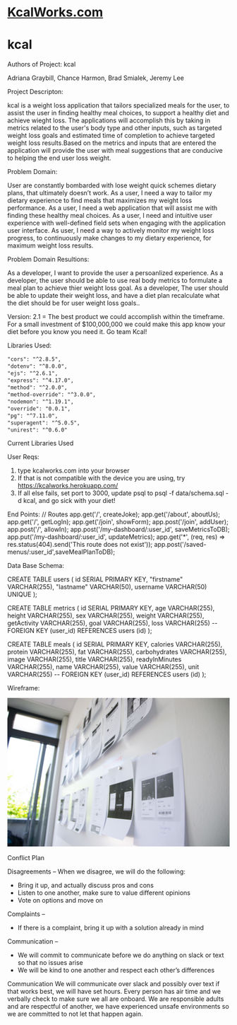 # [KcalWorks.com](http://kcalworks.com/)

# kcal

Authors of Project: kcal

Adriana Graybill, Chance Harmon, Brad Smialek, Jeremy Lee

Project Descripton: 

kcal is a weight loss application that tailors specialized meals for the user, to assist the user in finding healthy meal choices, to support a healthy diet and achieve wieght loss. The applications will accomplish this by taking in metrics related to the user's body type and other inputs, such as targeted weight loss goals and estimated time of completion to achieve targeted weight loss results.Based on the metrics and inputs that are entered the application will provide the user with meal suggestions that are conducive to helping the end user loss weight.

Problem Domain:

User are constantly bombarded with lose weight quick schemes dietary plans, that ultimately doesn’t work. 
As a user, I need a way to tailor my dietary experience to find meals that maximizes my weight loss performance. 
As a user, I need a web application that will assist me with finding these healthy meal choices. 
As a user, I need and intuitive user experience with well-defined field sets when engaging with the application user interface. 
As user, I need a way to actively monitor my weight loss progress, to continuously make changes to my dietary experience, for maximum weight loss results. 

Problem Domain Resultions: 

As a developer, I want to provide the user a persoanlized experience.
As a developer, the user should be able to use real body metrics to formulate a meal plan to achieve thier weight loss goal.
As a developer, The user should be able to update their weight loss, and have a diet plan recalculate what the diet should be for user weight loss goals..

Version: 2.1 = The best product we could accomplish within the timeframe. For a small investment of $100,000,000 we could make this app know your diet before you know you need it. Go team Kcal!


Libraries Used:
  
    "cors": "^2.8.5",
    "dotenv": "^8.0.0",
    "ejs": "^2.6.1",
    "express": "^4.17.0",
    "method": "^2.0.0",
    "method-override": "^3.0.0",
    "nodemon": "^1.19.1",
    "override": "0.0.1",
    "pg": "^7.11.0",
    "superagent": "^5.0.5",
    "unirest": "^0.6.0"

  Current Libraries Used



User Reqs:
 1) type <a>kcalworks.com</a> into your browser
 2) If that is not compatible with the device you are using, try <a>https://kcalworks.herokuapp.com/</a>
3) If all else fails, set port to 3000, update psql to psql -f data/schema.sql -d kcal, and go sick with your diet!

End Points:
  // Routes
app.get('/', createJoke);
app.get('/about', aboutUs);
app.get('/', getLogIn);
app.get('/join', showForm);
app.post('/join', addUser);
app.post('/', allowIn);
app.post('/my-dashboard/:user_id', saveMetricsToDB);
app.put('/my-dashboard/:user_id', updateMetrics);
app.get('*', (req, res) => res.status(404).send('This route does not exist'));
app.post('/saved-menus/:user_id',saveMealPlanToDB);

Data Base Schema:

CREATE TABLE users (
  id SERIAL PRIMARY KEY,
  "firstname" VARCHAR(255),
  "lastname" VARCHAR(50),
  username VARCHAR(50) UNIQUE
);


CREATE TABLE metrics (
  id SERIAL PRIMARY KEY,
  age VARCHAR(255),
  height VARCHAR(255),
  sex VARCHAR(255),
  weight VARCHAR(255),
  getActivity VARCHAR(255),
  goal VARCHAR(255),
  loss VARCHAR(255)
  -- FOREIGN KEY (user_id) REFERENCES users (id)
);

CREATE TABLE meals (
  id SERIAL PRIMARY KEY,
  calories VARCHAR(255),
  protein VARCHAR(255),
  fat VARCHAR(255),
  carbohydrates VARCHAR(255),
  image VARCHAR(255),
  title VARCHAR(255),
  readyInMinutes VARCHAR(255),
  name VARCHAR(255),
  value VARCHAR(255),
  unit VARCHAR(255)
  -- FOREIGN KEY (user_id) REFERENCES users (id)
);






Wireframe: 

<img src="/images/new-data-services-746313-unsplash.jpg">


Conflict Plan

Disagreements – When we disagree, we will do the following:
-    Bring it up, and actually discuss pros and cons
-    Listen to one another, make sure to value different opinions
-    Vote on options and move on

Complaints –
-    If there is a complaint, bring it up with a solution already in mind

Communication –
-    We will commit to communicate before we do anything on slack or text so that no issues arise
-    We will be kind to one another and respect each other’s differences

Communication
We will communicate over slack and possibly over text if that works best, we will have set hours.
Every person has air time and we verbally check to make sure we all are onboard.
We are responsible adults and are respectful of another, we have experienced unsafe environments so we are committed to not let that happen again.

